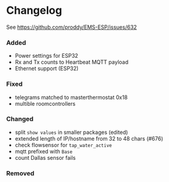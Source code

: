 # Changelog

See https://github.com/proddy/EMS-ESP/issues/632

### Added
- Power settings for ESP32
- Rx and Tx counts to Heartbeat MQTT payload
- Ethernet support (ESP32)

### Fixed
- telegrams matched to masterthermostat 0x18
- multible roomcontrollers


### Changed
- split `show values` in smaller packages (edited)
- extended length of IP/hostname from 32 to 48 chars (#676)
- check flowsensor for `tap_water_active`
- mqtt prefixed with `Base`
- count Dallas sensor fails

### Removed

